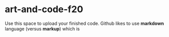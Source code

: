 # art-and-code-f20
Use this space to upload your finished code. Github likes to use **markdown** language (versus **markup**) which is 
